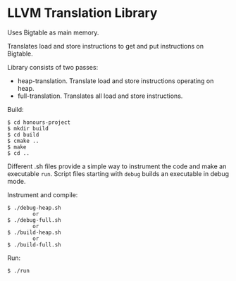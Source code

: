 # LLVM Translation Library

Uses Bigtable as main memory.

Translates load and store instructions to get and put instructions on Bigtable.

Library consists of two passes:<br/>
- heap-translation. 
    Translate load and store instructions operating on heap.
- full-translation. 
    Translates all load and store instructions.

Build:

    $ cd honours-project
    $ mkdir build
    $ cd build
    $ cmake ..
    $ make
    $ cd ..

Different .sh files provide a simple way to instrument the code and make an executable `run`.
Script files starting with `debug` builds an executable in debug mode.


Instrument and compile:

    $ ./debug-heap.sh
            or
    $ ./debug-full.sh 
            or  
    $ ./build-heap.sh
            or
    $ ./build-full.sh  


Run:

    $ ./run

    
